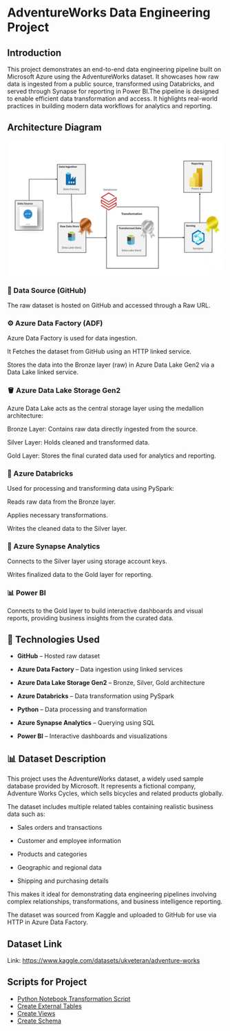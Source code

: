 # AdventureWorks Data Engineering Project

## Introduction
This project demonstrates an end-to-end data engineering pipeline built on Microsoft Azure using the AdventureWorks dataset. It showcases how raw data is ingested from a public source, transformed using Databricks, and served through Synapse for reporting in Power BI.The pipeline is designed to enable efficient data transformation and access. It highlights real-world practices in building modern data workflows for analytics and reporting.

## Architecture Diagram
![Project Architecture](Architecture/ArchitectureDiagram.jpg)

### 📂 Data Source (GitHub)
The raw dataset is hosted on GitHub and accessed through a Raw URL.

### ⚙️ Azure Data Factory (ADF)
Azure Data Factory is used for data ingestion.

It Fetches the dataset from GitHub using an HTTP linked service.

Stores the data into the Bronze layer (raw) in Azure Data Lake Gen2 via a Data Lake linked service.

### 🪣 Azure Data Lake Storage Gen2
Azure Data Lake acts as the central storage layer using the medallion architecture:

Bronze Layer: Contains raw data directly ingested from the source.

Silver Layer: Holds cleaned and transformed data.

Gold Layer: Stores the final curated data used for analytics and reporting.

### 🧪 Azure Databricks
Used for processing and transforming data using PySpark:

Reads raw data from the Bronze layer.

Applies necessary transformations.

Writes the cleaned data to the Silver layer.

### 🧠 Azure Synapse Analytics
Connects to the Silver layer using storage account keys.

Writes finalized data to the Gold layer for reporting.

### 📊 Power BI
Connects to the Gold layer to build interactive dashboards and visual reports, providing business insights from the curated data.


## 🧰 Technologies Used
- **GitHub** – Hosted raw dataset

- **Azure Data Factory** – Data ingestion using linked services

- **Azure Data Lake Storage Gen2** – Bronze, Silver, Gold architecture

- **Azure Databricks** – Data transformation using PySpark

- **Python** – Data processing and transformation

- **Azure Synapse Analytics** – Querying using SQL

- **Power BI** – Interactive dashboards and visualizations

## 📊 Dataset Description
This project uses the AdventureWorks dataset, a widely used sample database provided by Microsoft. It represents a fictional company, Adventure Works Cycles, which sells bicycles and related products globally.

The dataset includes multiple related tables containing realistic business data such as:

- Sales orders and transactions

- Customer and employee information

- Products and categories

- Geographic and regional data

- Shipping and purchasing details

This makes it ideal for demonstrating data engineering pipelines involving complex relationships, transformations, and business intelligence reporting.

The dataset was sourced from Kaggle and uploaded to GitHub for use via HTTP in Azure Data Factory.

## Dataset Link
Link: https://www.kaggle.com/datasets/ukveteran/adventure-works

## Scripts for Project
- [Python Notebook Transformation Script](Scripts/Transformation(SilverLayer).ipynb)
- [Create External Tables](ScriptsExternalTables.sql)
- [Create Views](Scripts/CreateViewsGold.sql)
- [Create Schema](Scripts/CreateSchema.sql)
